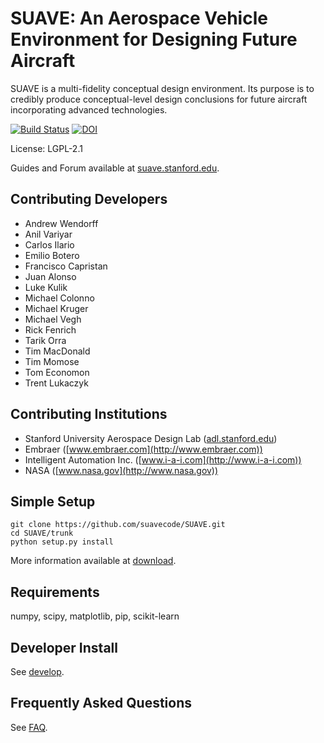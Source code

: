 
SUAVE: An Aerospace Vehicle Environment for Designing Future Aircraft
=======

 
SUAVE is a multi-fidelity conceptual design environment.
Its purpose is to credibly produce conceptual-level design conclusions 
for future aircraft incorporating advanced technologies.

[![Build Status](https://travis-ci.org/suavecode/SUAVE.svg?branch=master)](https://travis-ci.org/suavecode/SUAVE)
[![DOI](https://zenodo.org/badge/DOI/10.5281/zenodo.239361.svg)](https://doi.org/10.5281/zenodo.239361)

License: LGPL-2.1

Guides and Forum available at [suave.stanford.edu](http://suave.stanford.edu).

 
Contributing Developers
-----------------------
* Andrew Wendorff
* Anil Variyar
* Carlos Ilario
* Emilio Botero
* Francisco Capristan
* Juan Alonso
* Luke Kulik
* Michael Colonno
* Michael Kruger
* Michael Vegh
* Rick Fenrich
* Tarik Orra
* Tim MacDonald
* Tim Momose
* Tom Economon
* Trent Lukaczyk

Contributing Institutions
-------------------------
* Stanford University Aerospace Design Lab ([adl.stanford.edu](http://adl.stanford.edu))
* Embraer ([www.embraer.com](http://www.embraer.com))
* Intelligent Automation Inc.  ([www.i-a-i.com](http://www.i-a-i.com))
* NASA ([www.nasa.gov](http://www.nasa.gov))

Simple Setup
------------

```
git clone https://github.com/suavecode/SUAVE.git
cd SUAVE/trunk
python setup.py install
```

More information available at [download](http://suave.stanford.edu/download/).


Requirements
------------

numpy, scipy, matplotlib, pip, scikit-learn


Developer Install
-----------------

See [develop](http://suave.stanford.edu/develop/).

Frequently Asked Questions
-----------------

See [FAQ](http://suave.stanford.edu/faq.html).

